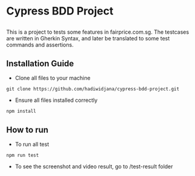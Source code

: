 # Cypress BDD Project

##
This is a project to tests some features in fairprice.com.sg.
The testcases are written in Gherkin Syntax, and later be translated to some test commands and assertions.

## Installation Guide
- Clone all files to your machine
```
git clone https://github.com/hadiwidjana/cypress-bdd-project.git
```
- Ensure all files installed correctly
```
npm install
```

## How to run
- To run all test
```
npm run test
```
- To see the screenshot and video result, go to /test-result folder
